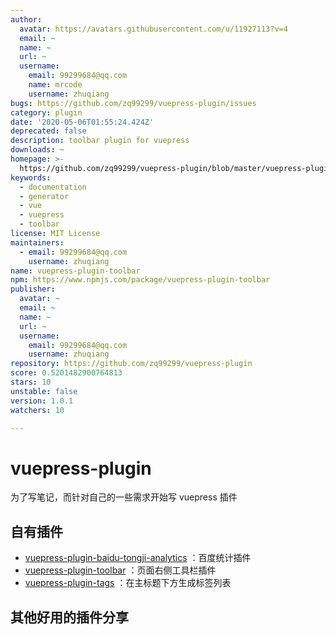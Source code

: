 ```yaml
---
author:
  avatar: https://avatars.githubusercontent.com/u/11927113?v=4
  email: ~
  name: ~
  url: ~
  username:
    email: 99299684@qq.com
    name: mrcode
    username: zhuqiang
bugs: https://github.com/zq99299/vuepress-plugin/issues
category: plugin
date: '2020-05-06T01:55:24.424Z'
deprecated: false
description: toolbar plugin for vuepress
downloads: ~
homepage: >-
  https://github.com/zq99299/vuepress-plugin/blob/master/vuepress-plugin-toolbar/README.md
keywords:
  - documentation
  - generator
  - vue
  - vuepress
  - toolbar
license: MIT License
maintainers:
  - email: 99299684@qq.com
    username: zhuqiang
name: vuepress-plugin-toolbar
npm: https://www.npmjs.com/package/vuepress-plugin-toolbar
publisher:
  avatar: ~
  email: ~
  name: ~
  url: ~
  username:
    email: 99299684@qq.com
    username: zhuqiang
repository: https://github.com/zq99299/vuepress-plugin
score: 0.5201482900764813
stars: 10
unstable: false
version: 1.0.1
watchers: 10

---
```


# vuepress-plugin

为了写笔记，而针对自己的一些需求开始写 vuepress 插件

## 自有插件

- [vuepress-plugin-baidu-tongji-analytics](./vuepress-plugin-baidu-tongji-analytics/README.md)
：百度统计插件
- [vuepress-plugin-toolbar](./vuepress-plugin-toolbar/README.md)
：页面右侧工具栏插件
- [vuepress-plugin-tags](./vuepress-plugin-tags/README.md)
  ：在主标题下方生成标签列表

## 其他好用的插件分享
